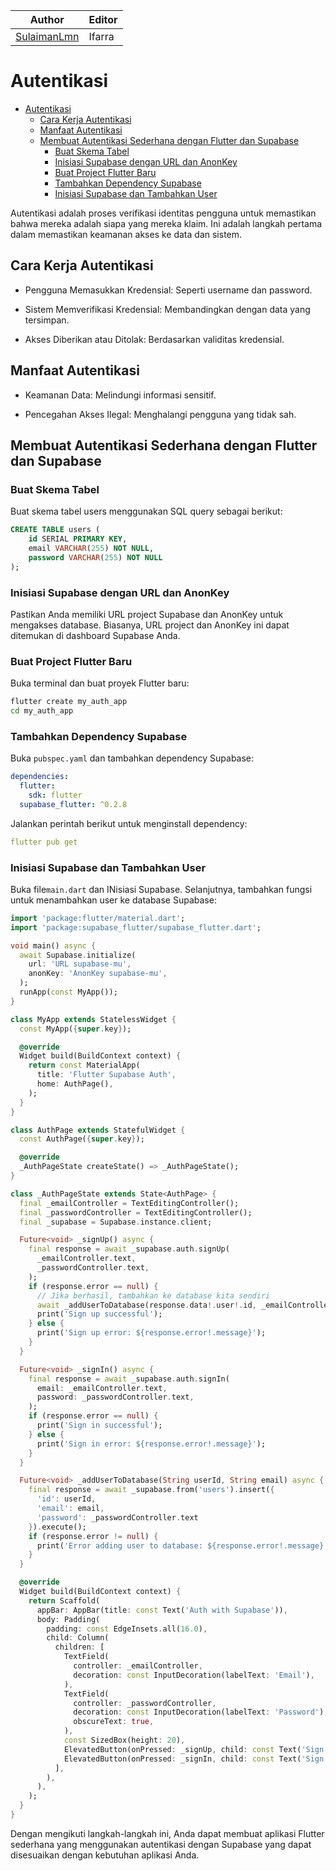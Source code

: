 | Author                                        | Editor |
| --------------------------------------------- | ------ |
| [SulaimanLmn](https://github.com/SulaimanLmn) | Ifarra |

# Autentikasi

- [Autentikasi](#autentikasi)
  - [Cara Kerja Autentikasi](#cara-kerja-autentikasi)
  - [Manfaat Autentikasi](#manfaat-autentikasi)
  - [Membuat Autentikasi Sederhana dengan Flutter dan Supabase](#membuat-autentikasi-sederhana-dengan-flutter-dan-supabase)
    - [Buat Skema Tabel](#buat-skema-tabel)
    - [Inisiasi Supabase dengan URL dan AnonKey](#inisiasi-supabase-dengan-url-dan-anonkey)
    - [Buat Project Flutter Baru](#buat-project-flutter-baru)
    - [Tambahkan Dependency Supabase](#tambahkan-dependency-supabase)
    - [Inisiasi Supabase dan Tambahkan User](#inisiasi-supabase-dan-tambahkan-user)

Autentikasi adalah proses verifikasi identitas pengguna untuk memastikan bahwa mereka adalah siapa yang mereka klaim. Ini adalah langkah pertama dalam memastikan keamanan akses ke data dan sistem.

## Cara Kerja Autentikasi

- Pengguna Memasukkan Kredensial: Seperti username dan password.

- Sistem Memverifikasi Kredensial: Membandingkan dengan data yang tersimpan.

- Akses Diberikan atau Ditolak: Berdasarkan validitas kredensial.

## Manfaat Autentikasi

- Keamanan Data: Melindungi informasi sensitif.

- Pencegahan Akses Ilegal: Menghalangi pengguna yang tidak sah.

## Membuat Autentikasi Sederhana dengan Flutter dan Supabase

### Buat Skema Tabel

Buat skema tabel users menggunakan SQL query sebagai berikut:

```sql
CREATE TABLE users (
    id SERIAL PRIMARY KEY,
    email VARCHAR(255) NOT NULL,
    password VARCHAR(255) NOT NULL
);
```

### Inisiasi Supabase dengan URL dan AnonKey

Pastikan Anda memiliki URL project Supabase dan AnonKey untuk mengakses database. Biasanya, URL project dan AnonKey ini dapat ditemukan di dashboard Supabase Anda.

### Buat Project Flutter Baru

Buka terminal dan buat proyek Flutter baru:

```sh
flutter create my_auth_app
cd my_auth_app
```

### Tambahkan Dependency Supabase

Buka `pubspec.yaml` dan tambahkan dependency Supabase:

```yaml
dependencies:
  flutter:
    sdk: flutter
  supabase_flutter: ^0.2.8
```

Jalankan perintah berikut untuk menginstall dependency:

```yaml
flutter pub get
```

### Inisiasi Supabase dan Tambahkan User

Buka file`main.dart` dan INisiasi Supabase. Selanjutnya, tambahkan fungsi untuk menambahkan user ke database Supabase:

```dart
import 'package:flutter/material.dart';
import 'package:supabase_flutter/supabase_flutter.dart';

void main() async {
  await Supabase.initialize(
    url: 'URL supabase-mu',
    anonKey: 'AnonKey supabase-mu',
  );
  runApp(const MyApp());
}

class MyApp extends StatelessWidget {
  const MyApp({super.key});

  @override
  Widget build(BuildContext context) {
    return const MaterialApp(
      title: 'Flutter Supabase Auth',
      home: AuthPage(),
    );
  }
}

class AuthPage extends StatefulWidget {
  const AuthPage({super.key});

  @override
  _AuthPageState createState() => _AuthPageState();
}

class _AuthPageState extends State<AuthPage> {
  final _emailController = TextEditingController();
  final _passwordController = TextEditingController();
  final _supabase = Supabase.instance.client;

  Future<void> _signUp() async {
    final response = await _supabase.auth.signUp(
      _emailController.text,
      _passwordController.text,
    );
    if (response.error == null) {
      // Jika berhasil, tambahkan ke database kita sendiri
      await _addUserToDatabase(response.data!.user!.id, _emailController.text);
      print('Sign up successful');
    } else {
      print('Sign up error: ${response.error!.message}');
    }
  }

  Future<void> _signIn() async {
    final response = await _supabase.auth.signIn(
      email: _emailController.text,
      password: _passwordController.text,
    );
    if (response.error == null) {
      print('Sign in successful');
    } else {
      print('Sign in error: ${response.error!.message}');
    }
  }

  Future<void> _addUserToDatabase(String userId, String email) async {
    final response = await _supabase.from('users').insert({
      'id': userId,
      'email': email,
      'password': _passwordController.text
    }).execute();
    if (response.error != null) {
      print('Error adding user to database: ${response.error!.message}');
    }
  }

  @override
  Widget build(BuildContext context) {
    return Scaffold(
      appBar: AppBar(title: const Text('Auth with Supabase')),
      body: Padding(
        padding: const EdgeInsets.all(16.0),
        child: Column(
          children: [
            TextField(
              controller: _emailController,
              decoration: const InputDecoration(labelText: 'Email'),
            ),
            TextField(
              controller: _passwordController,
              decoration: const InputDecoration(labelText: 'Password'),
              obscureText: true,
            ),
            const SizedBox(height: 20),
            ElevatedButton(onPressed: _signUp, child: const Text('Sign Up')),
            ElevatedButton(onPressed: _signIn, child: const Text('Sign In')),
          ],
        ),
      ),
    );
  }
}
```

Dengan mengikuti langkah-langkah ini, Anda dapat membuat aplikasi Flutter sederhana yang menggunakan autentikasi dengan Supabase yang dapat disesuaikan dengan kebutuhan aplikasi Anda.